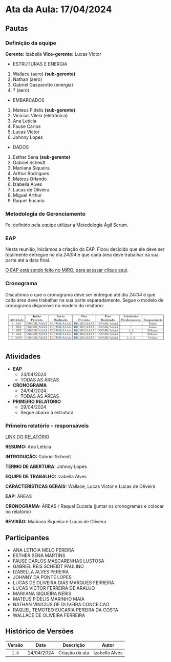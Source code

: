 # Ata da Aula: 17/04/2024

## Pautas

### Definição da equipe

**Gerente:** Izabella 
**Vice-gerente:** Lucas Victor

- ESTRUTURAS E ENERGIA
1. Wallace (aero) **(sub-gerente)**
2. Nathan (aero)
3. Gabriel Gasparotto (energia)
4. ? (aero)

- EMBARCADOS
1. Mateus Fidelis **(sub-gerente)**
2. Vinícius Vilela (eletrônica)
3. Ana Letícia
4. Fause Carlos
5. Lucas Victor
6. Johnny Lopes

- DADOS
1. Esther Sena **(sub-gerente)**
2. Gabriel Scheidt 
3. Mariiana Siqueira 
4. Arthur Rodrigues 
5. Mateus Orlando 
6. Izabella Alves 
7. Lucas de Oliveira 
8. Miguel Arthur 
9. Raquel Eucaria 

### Metodologia de Gerenciamento

Foi definido pela equipe utilizar a Metodologia Ágil Scrum.

### EAP

Nesta reunião, iniciamos a criação do EAP. Ficou decidido que ele deve ser totalmente entregue no dia *24/04* e que cada área deve trabalhar na sua parte até a data final.

[O EAP está sendo feito no MIRO, para acessar clique aqui](https://miro.com/welcomeonboard/RWlZRDJTMng0OTBhY0FOZFh2ckN0bXE1UVRXVTBTQjR1Z2ZWZWhOZU9WdGdUYkh6dFhsYU5FalVxTUdEM1duSHwzNDU4NzY0NTI1NjY4MzYwODc3fDI=?share_link_id=346038158104).

### Cronograma

Discutimos o que o cronograma deve ser entregue até dia *24/04* e que cada área deve trabalhar na sua parte separadamente. Segue o modelo de cronograma disponível no modelo do relatório:

![Modelo de cronograma](../imagens/cronograma.png)

## Atividades

- **EAP**
    - 24/04/2024 
    - TODAS AS ÁREAS
- **CRONOGRAMA**
    - 24/04/2024
    - TODAS AS ÁREAS
- **PRIMEIRO RELATÓRIO**
    - 29/04/2024
    - Segue abaixo a estrutura

### Primeiro relatório - responsáveis

[LINK DO RELATÓRIO](https://www.overleaf.com/4412654797qssbmtttgfdb#294463)

**RESUMO:** Ana Letícia

**INTRODUÇÃO:** Gabriel Scheidt

**TERMO DE ABERTURA:** Johnny Lopes

**EQUIPE DE TRABALHO:** Izabella Alves

**CARACTERÍSTICAS GERAIS:** Wallace, Lucas Victor e Lucas de OIiveira

**EAP:** ÁREAS

**CRONOGRAMA:** ÁREAS / Raquel Eucaria (juntar os cronogramas e colocar no relatório)

**REVISÃO:** Mariiana Siqueira e Lucas de Oliveira

## Participantes

- ANA LETICIA MELO PEREIRA
- ESTHER SENA MARTINS
- FAUSE CARLOS MASCARENHAS LUSTOSA
- GABRIEL REIS SCHEIDT PAULINO
- IZABELLA ALVES PEREIRA
- JOHNNY DA PONTE LOPES
- LUCAS DE OLIVEIRA DIAS MARQUES FERREIRA
- LUCAS VICTOR FERREIRA DE ARAUJO
- MARIIANA SIQUEIRA NERIS
- MATEUS FIDELIS MARINHO MAIA
- NATHAN VINICIUS DE OLIVEIRA CONCEICAO
- RAQUEL TEMOTEO EUCARIA PEREIRA DA COSTA
- WALLACE DE OLIVEIRA FERREIRA

## Histórico de Versões

| Versão | Data | Descrição | Autor |
| :----: | ---- | --------- | ----- |
| `1.0`  |14/04/2024| Criação da ata | Izabella Alves|





